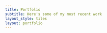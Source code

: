 ```yaml
---
title: Portfolio
subtitle: Here's some of my most recent work
layout_style: tiles
layout: portfolio
---
```

